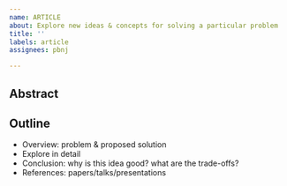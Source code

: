 ```yaml
---
name: ARTICLE
about: Explore new ideas & concepts for solving a particular problem
title: ''
labels: article
assignees: pbnj

---
```


## Abstract

## Outline

- Overview: problem & proposed solution
- Explore in detail
- Conclusion: why is this idea good? what are the trade-offs?
- References: papers/talks/presentations
